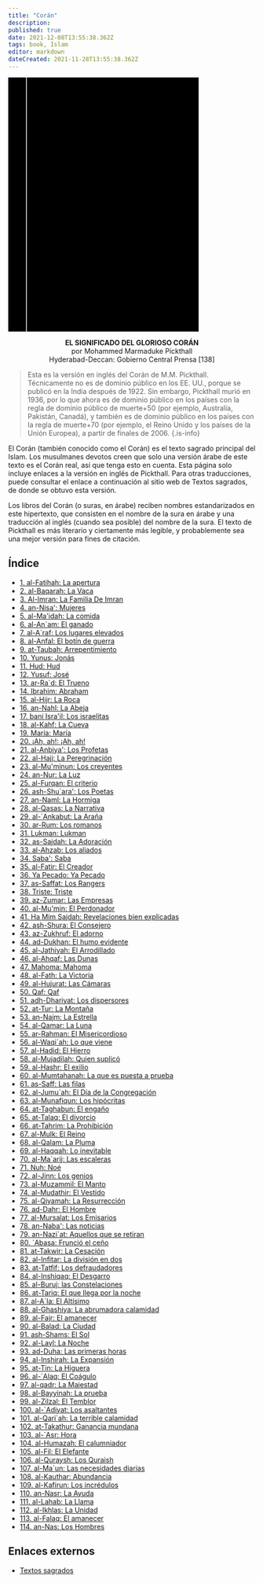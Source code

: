```yaml
---
title: "Corán"
description: 
published: true
date: 2021-12-08T13:55:38.362Z
tags: book, Islam
editor: markdown
dateCreated: 2021-11-28T13:55:38.362Z
---
```


<div class="urantiapedia-book-front urantiapedia-book-islam">
<svg xmlns="http://www.w3.org/2000/svg"
	width="102.6mm" height="136.8mm"
	viewBox="0 0 102.6 136.8" version="1.1">
	<g transform="translate(-7,-5)">
		<rect width="9.6" height="136.8" x="7" y="5" />
		<rect width="96.9" height="136.8" x="17" y="5" />
		<text style="font-size:4px" x="61" y="130">M.M. Pickthall</text>
		<text style="font-size:3px" x="61" y="135">El significado del glorioso Corán, 1938</text>
		<text style="font-size:9px" x="61" y="60">Corán</text>
	</g>
</svg>
</div>

<p style="text-align:center;">
<b>EL SIGNIFICADO DEL GLORIOSO CORÁN</b><br>
por Mohammed Marmaduke Pickthall<br>
Hyderabad-Deccan: Gobierno Central Prensa [138]
</p>

> Esta es la versión en inglés del Corán de M.M. Pickthall. Técnicamente no es de dominio público en los EE. UU., porque se publicó en la India después de 1922. Sin embargo, Pickthall murió en 1936, por lo que ahora es de dominio público en los países con la regla de dominio público de muerte+50 (por ejemplo, Australia, Pakistán, Canadá), y también es de dominio público en los países con la regla de muerte+70 (por ejemplo, el Reino Unido y los países de la Unión Europea), a partir de finales de 2006.
{.is-info}

El Corán (también conocido como el Corán) es el texto sagrado principal del Islam. Los musulmanes devotos creen que solo una versión árabe de este texto es el Corán real, así que tenga esto en cuenta. Esta página solo incluye enlaces a la versión en inglés de Pickthall. Para otras traducciones, puede consultar el enlace a continuación al sitio web de Textos sagrados, de donde se obtuvo esta versión.

Los libros del Corán (o suras, en árabe) reciben nombres estandarizados en este hipertexto, que consisten en el nombre de la sura en árabe y una traducción al inglés (cuando sea posible) del nombre de la sura. El texto de Pickthall es más literario y ciertamente más legible, y probablemente sea una mejor versión para fines de citación.

## Índice

- [1\. al-Fatihah: La apertura](/es/book/Islam/Quran/1)
- [2\. al-Baqarah: La Vaca](/es/book/Islam/Quran/2)
- [3\. Al-Imran: La Familia De Imran](/es/book/Islam/Quran/3)
- [4\. an-Nisa': Mujeres](/es/book/Islam/Quran/4)
- [5\. al-Ma'idah: La comida](/es/book/Islam/Quran/5)
- [6\. al-An\`am: El ganado](/es/book/Islam/Quran/6)
- [7\. al-A\`raf: Los lugares elevados](/es/book/Islam/Quran/7)
- [8\. al-Anfal: El botín de guerra](/es/book/Islam/Quran/8)
- [9\. at-Taubah: Arrepentimiento](/es/book/Islam/Quran/9)
- [10\. Yunus: Jonás](/es/book/Islam/Quran/10)
- [11\. Hud: Hud](/es/book/Islam/Quran/11)
- [12\. Yusuf: José](/es/book/Islam/Quran/12)
- [13\. ar-Ra\`d: El Trueno](/es/book/Islam/Quran/13)
- [14\. Ibrahim: Abraham](/es/book/Islam/Quran/14)
- [15\. al-Hijr: La Roca](/es/book/Islam/Quran/15)
- [16\. an-Nahl: La Abeja](/es/book/Islam/Quran/16)
- [17\. bani Isra'il: Los israelitas](/es/book/Islam/Quran/17)
- [18\. al-Kahf: La Cueva](/es/book/Islam/Quran/18)
- [19\. María: María](/es/book/Islam/Quran/19)
- [20\. ¡Ah, ah!: ¡Ah, ah!](/es/book/Islam/Quran/20)
- [21\. al-Anbiya': Los Profetas](/es/book/Islam/Quran/21)
- [22\. al-Hajj: La Peregrinación](/es/book/Islam/Quran/22)
- [23\. al-Mu'minun: Los creyentes](/es/book/Islam/Quran/23)
- [24\. an-Nur: La Luz](/es/book/Islam/Quran/24)
- [25\. al-Furqan: El criterio](/es/book/Islam/Quran/25)
- [26\. ash-Shu\`ara': Los Poetas](/es/book/Islam/Quran/26)
- [27\. an-Naml: La Hormiga](/es/book/Islam/Quran/27)
- [28\. al-Qasas: La Narrativa](/es/book/Islam/Quran/28)
- [29\. al-\`Ankabut: La Araña](/es/book/Islam/Quran/29)
- [30\. ar-Rum: Los romanos](/es/book/Islam/Quran/30)
- [31\. Lukman: Lukman](/es/book/Islam/Quran/31)
- [32\. as-Sajdah: La Adoración](/es/book/Islam/Quran/32)
- [33\. al-Ahzab: Los aliados](/es/book/Islam/Quran/33)
- [34\. Saba': Saba](/es/book/Islam/Quran/34)
- [35\. al-Fatir: El Creador](/es/book/Islam/Quran/35)
- [36\. Ya Pecado: Ya Pecado](/es/book/Islam/Quran/36)
- [37\. as-Saffat: Los Rangers](/es/book/Islam/Quran/37)
- [38\. Triste: Triste](/es/book/Islam/Quran/38)
- [39\. az-Zumar: Las Empresas](/es/book/Islam/Quran/39)
- [40\. al-Mu'min: El Perdonador](/es/book/Islam/Quran/40)
- [41\. Ha Mim Sajdah: Revelaciones bien explicadas](/es/book/Islam/Quran/41)
- [42\. ash-Shura: El Consejero](/es/book/Islam/Quran/42)
- [43\. az-Zukhruf: El adorno](/es/book/Islam/Quran/43)
- [44\. ad-Dukhan: El humo evidente](/es/book/Islam/Quran/44)
- [45\. al-Jathiyah: El Arrodillado](/es/book/Islam/Quran/45)
- [46\. al-Ahqaf: Las Dunas](/es/book/Islam/Quran/46)
- [47\. Mahoma: Mahoma](/es/book/Islam/Quran/47)
- [48\. al-Fath: La Victoria](/es/book/Islam/Quran/48)
- [49\. al-Hujurat: Las Cámaras](/es/book/Islam/Quran/49)
- [50\. Qaf: Qaf](/es/book/Islam/Quran/50)
- [51\. adh-Dhariyat: Los dispersores](/es/book/Islam/Quran/51)
- [52\. at-Tur: La Montaña](/es/book/Islam/Quran/52)
- [53\. an-Najm: La Estrella](/es/book/Islam/Quran/53)
- [54\. al-Qamar: La Luna](/es/book/Islam/Quran/54)
- [55\. ar-Rahman: El Misericordioso](/es/book/Islam/Quran/55)
- [56\. al-Waqi\`ah: Lo que viene](/es/book/Islam/Quran/56)
- [57\. al-Hadid: El Hierro](/es/book/Islam/Quran/57)
- [58\. al-Mujadilah: Quien suplicó](/es/book/Islam/Quran/58)
- [59\. al-Hashr: El exilio](/es/book/Islam/Quran/59)
- [60\. al-Mumtahanah: La que es puesta a prueba](/es/book/Islam/Quran/60)
- [61\. as-Saff: Las filas](/es/book/Islam/Quran/61)
- [62\. al-Jumu\`ah: El Día de la Congregación](/es/book/Islam/Quran/62)
- [63\. al-Munafiqun: Los hipócritas](/es/book/Islam/Quran/63)
- [64\. at-Taghabun: El engaño](/es/book/Islam/Quran/64)
- [65\. at-Talaq: El divorcio](/es/book/Islam/Quran/65)
- [66\. at-Tahrim: La Prohibición](/es/book/Islam/Quran/66)
- [67\. al-Mulk: El Reino](/es/book/Islam/Quran/67)
- [68\. al-Qalam: La Pluma](/es/book/Islam/Quran/68)
- [69\. al-Haqqah: Lo inevitable](/es/book/Islam/Quran/69)
- [70\. al-Ma\`arij: Las escaleras](/es/book/Islam/Quran/70)
- [71\. Nuh: Noé](/es/book/Islam/Quran/71)
- [72\. al-Jinn: Los genios](/es/book/Islam/Quran/72)
- [73\. al-Muzammil: El Manto](/es/book/Islam/Quran/73)
- [74\. al-Mudathir: El Vestido](/es/book/Islam/Quran/74)
- [75\. al-Qiyamah: La Resurrección](/es/book/Islam/Quran/75)
- [76\. ad-Dahr: El Hombre](/es/book/Islam/Quran/76)
- [77\. al-Mursalat: Los Emisarios](/es/book/Islam/Quran/77)
- [78\. an-Naba': Las noticias](/es/book/Islam/Quran/78)
- [79\. an-Nazi\`at: Aquellos que se retiran](/es/book/Islam/Quran/79)
- [80\. \`Abasa: Frunció el ceño](/es/book/Islam/Quran/80)
- [81\. at-Takwir: La Cesación](/es/book/Islam/Quran/81)
- [82\. al-Infitar: La división en dos](/es/book/Islam/Quran/82)
- [83\. at-Tatfif: Los defraudadores](/es/book/Islam/Quran/83)
- [84\. al-Inshiqaq: El Desgarro](/es/book/Islam/Quran/84)
- [85\. al-Buruj: las Constelaciones](/es/book/Islam/Quran/85)
- [86\. at-Tariq: El que llega por la noche](/es/book/Islam/Quran/86)
- [87\. al-A\`la: El Altísimo](/es/book/Islam/Quran/87)
- [88\. al-Ghashiya: La abrumadora calamidad](/es/book/Islam/Quran/88)
- [89\. al-Fajr: El amanecer](/es/book/Islam/Quran/89)
- [90\. al-Balad: La Ciudad](/es/book/Islam/Quran/90)
- [91\. ash-Shams: El Sol](/es/book/Islam/Quran/91)
- [92\. al-Layl: La Noche](/es/book/Islam/Quran/92)
- [93\. ad-Duha: Las primeras horas](/es/book/Islam/Quran/93)
- [94\. al-Inshirah: La Expansión](/es/book/Islam/Quran/94)
- [95\. at-Tin: La Higuera](/es/book/Islam/Quran/95)
- [96\. al-\`Alaq: El Coágulo](/es/book/Islam/Quran/96)
- [97\. al-qadr: La Majestad](/es/book/Islam/Quran/97)
- [98\. al-Bayyinah: La prueba](/es/book/Islam/Quran/98)
- [99\. al-Zilzal: El Temblor](/es/book/Islam/Quran/99)
- [100\. al-\`Adiyat: Los asaltantes](/es/book/Islam/Quran/100)
- [101\. al-Qari\`ah: La terrible calamidad](/es/book/Islam/Quran/101)
- [102\. at-Takathur: Ganancia mundana](/es/book/Islam/Quran/102)
- [103\. al-\`Asr: Hora](/es/book/Islam/Quran/103)
- [104\. al-Humazah: El calumniador](/es/book/Islam/Quran/104)
- [105\. al-Fil: El Elefante](/es/book/Islam/Quran/105)
- [106\. al-Quraysh: Los Quraish](/es/book/Islam/Quran/106)
- [107\. al-Ma\`un: Las necesidades diarias](/es/book/Islam/Quran/107)
- [108\. al-Kauthar: Abundancia](/es/book/Islam/Quran/108)
- [109\. al-Kafirun: Los incrédulos](/es/book/Islam/Quran/109)
- [110\. an-Nasr: La Ayuda](/es/book/Islam/Quran/110)
- [111\. al-Lahab: La Llama](/es/book/Islam/Quran/111)
- [112\. al-Ikhlas: La Unidad](/es/book/Islam/Quran/112)
- [113\. al-Falaq: El amanecer](/es/book/Islam/Quran/113)
- [114\. an-Nas: Los Hombres](/es/book/Islam/Quran/114)

## Enlaces externos

- [Textos sagrados](https://archive.sacred-texts.com/isl/pick/index.htm)